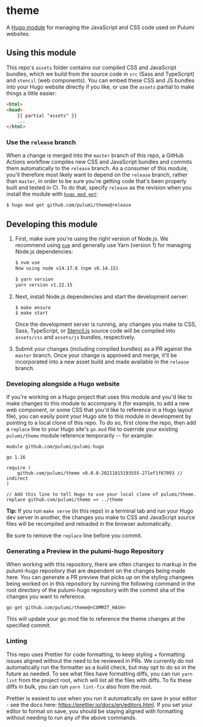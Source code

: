 # theme

A [Hugo module](https://gohugo.io/hugo-modules/) for managing the JavaScript and CSS code used on Pulumi websites.

## Using this module

This repo's `assets` folder contains our compiled CSS and JavaScript bundles, which we build from the source code in `src` (Sass and TypeScript) and `stencil` (web components). You can embed these CSS and JS bundles into your Hugo website directly if you like, or use the `assets` partial to make things a little easier:

```html
<html>
<head>
    {{ partial "assets" }}
    ...
</html>
```

### Use the `release` branch

When a change is merged into the `master` branch of this repo, a GitHub Actions workflow compiles new CSS and JavaScript bundles and commits them automatically to the `release` branch. As a consumer of this module, you'll therefore most likely want to depend on the `release` branch, rather than `master`, in order to be sure you're getting code that's been properly built and tested in CI. To do that, specify `release` as the revision when you install the module with [`hugo mod get`](https://gohugo.io/commands/hugo_mod_get/):

```bash
$ hugo mod get github.com/pulumi/theme@release
```

## Developing this module

1. First, make sure you're using the right version of Node.js. We recommend using [`nvm`](https://github.com/nvm-sh/nvm) and generally use Yarn (version 1) for managing Node.js dependencies:

    ```bash
    $ nvm use
    Now using node v14.17.6 (npm v6.14.15)

    $ yarn version
    yarn version v1.22.15
    ```

1. Next, install Node.js dependencies and start the development server:

    ```
    $ make ensure
    $ make start
    ```

    Once the development server is running, any changes you make to CSS, Sass, TypeScript, or [Stencil.js](https://stenciljs.com/) source code will be compiled into `assets/css` and `assets/js` bundles, respectively.

1. Submit your changes (including compiled bundles) as a PR against the `master` branch. Once your change is approved and merge, it'll be incorporated into a new asset build and made available in the `release` branch.

### Developing alongside a Hugo website

If you're working on a Hugo project that uses this module and you'd like to make changes to this module to accompany it (for example, to add a new web component, or some CSS that you'd like to reference in a Hugo layout file), you can easily point your Hugo site to this module in development by pointing to a local clone of this repo. To do so, first clone the repo, then add a `replace` line to your Hugo site's `go.mod` file to override your existing `pulumi/theme` module reference temporarily -- for example:

```
module github.com/pulumi/pulumi-hugo

go 1.16

require (
	github.com/pulumi/theme v0.0.0-20211015193555-271ef1f67093 // indirect
)

// Add this line to tell Hugo to use your local clone of pulumi/theme.
replace github.com/pulumi/theme => ../theme
```

**Tip:** If you run `make serve` (in this repo) in a terminal tab and run your Hugo dev server in another, the changes you make to CSS and JavaScript source files will be recompiled and reloaded in the browser automatically.

Be sure to remove the `replace` line before you commit.

### Generating a Preview in the pulumi-hugo Repository

When working with this repository, there are often changes to markup in the pulumi-hugo repository that are dependent on the changes being made here. You can generate a PR preview that picks up on the styling changees being worked on in this repository by running the following command in the root directory of the pulumi-hugo repository with the commit sha of the changes you want to reference.

```
go get github.com/pulumi/theme@<COMMIT_HASH>
```

This will update your go.mod file to reference the theme changes at the specified commit.

### Linting
This repo uses Prettier for code formatting, to keep styling + formatting issues aligned without the need to be reviewed in PRs.  We currently do not automatically run the formatter as a build check, but may opt to do so in the future as needed.  To see what files have formatting diffs, you can run `yarn lint` from the project root, which will list all the files with diffs.  To fix these diffs in bulk, you can run `yarn lint-fix` also from the root.

Prettier is easiest to use when you run it automatically on save in your editor - see the docs here: https://prettier.io/docs/en/editors.html.  If you set your editor to format on save, you should be staying aligned with formatting without needing to run any of the above commands.
